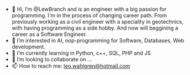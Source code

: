 - 👋 Hi, I’m @LewBranch and is an engineer with a big passion for programming. I'm in the process of changing career path. From previously working as a civil engineer with a speciality in geotechnics, with having programming as a side hobby. And now will beggining a career as a Software Engineer. 
- 👀 I’m interested in AI, oop-programming for Software, Databases, Web development. 
- 🌱 I’m currently learning in Python, c++, SQL, PHP and JS
- 💞️ I’m looking to collaborate on ...
- 📫 How to reach me: leo.wahlgren@hotmail.com

<!---
LewBranch/LewBranch is a ✨ special ✨ repository because its `README.md` (this file) appears on your GitHub profile.
You can click the Preview link to take a look at your changes.
--->
